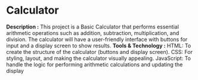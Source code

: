# Calculator
**Description :** This project is a Basic Calculator that performs essential arithmetic operations such as addition, subtraction, multiplication, and division. The calculator will have a user-friendly interface with buttons for input and a display screen to show results.
**Tools & Technology :**
HTML: To create the structure of the
calculator (buttons and display screen).
CSS: For styling, layout, and making the
calculator visually appealing.
JavaScript: To handle the logic for
performing arithmetic calculations and
updating the display
